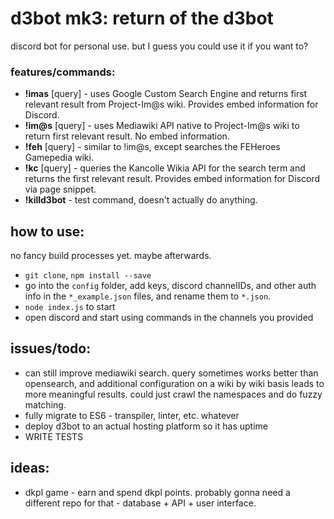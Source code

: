 # d3bot mk3: return of the d3bot

discord bot for personal use. but I guess you could use it if you want to?

### features/commands:
* **!imas** [query] - uses Google Custom Search Engine and returns first relevant result from Project-Im@s wiki. Provides embed information for Discord.
* **!im@s** [query] - uses Mediawiki API native to Project-Im@s wiki to return first relevant result. No embed information.
* **!feh** [query] - similar to !im@s, except searches the FEHeroes Gamepedia wiki.
* **!kc** [query] - queries the Kancolle Wikia API for the search term and returns the first relevant result. Provides embed information for Discord via page snippet.
* **!killd3bot** - test command, doesn't actually do anything.

## how to use:

no fancy build processes yet. maybe afterwards.
* `git clone`, `npm install --save`
* go into the `config` folder, add keys, discord channelIDs, and other auth info in the `*_example.json` files, and rename them to `*.json`.
* `node index.js` to start
* open discord and start using commands in the channels you provided

## issues/todo:

* can still improve mediawiki search. query sometimes works better than opensearch, and additional configuration on a wiki by wiki basis leads to more meaningful results. could just crawl the namespaces and do fuzzy matching.
* fully migrate to ES6 - transpiler, linter, etc. whatever
* deploy d3bot to an actual hosting platform so it has uptime
* WRITE TESTS

## ideas:

* dkpl game - earn and spend dkpl points. probably gonna need a different repo for that - database + API + user interface.
